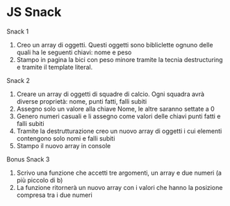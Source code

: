 # JS Snack

Snack 1

1. Creo un array di oggetti. Questi oggetti sono bibliclette ognuno delle quali ha le seguenti chiavi: nome e peso
2. Stampo in pagina la bici con peso minore tramite la tecnia destructuring e tramite il template literal.

Snack 2

1. Creare un array di oggetti di squadre di calcio. Ogni squadra avrà diverse proprietà: nome, punti fatti, falli subiti
2. Assegno solo un valore alla chiave Nome, le altre saranno settate a 0
3. Genero numeri casuali e li assegno come valori delle chiavi punti fatti e falli subiti
4. Tramite la destrutturazione creo un nuovo array di oggetti i cui elementi contengono solo nomi e falli subiti
5. Stampo il nuovo array in console

Bonus Snack 3

1. Scrivo una funzione che accetti tre argomenti, un array e due numeri (a più piccolo di b)
2. La funzione ritornerà un nuovo array con i valori che hanno la posizione compresa tra i due numeri
